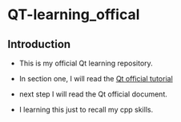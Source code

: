 # QT-learning_offical

## Introduction

- This is my official Qt learning repository.

- In section one,  I will read the [Qt official tutorial](https://wiki.qt.io/Qt_for_Beginners)

- next step I will read the Qt official document.

- I learning this just to recall my cpp skills.
